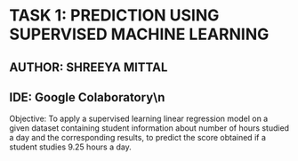# TASK 1: PREDICTION USING SUPERVISED MACHINE LEARNING
## AUTHOR: SHREEYA MITTAL
## IDE: Google Colaboratory\n
Objective: To apply a supervised learning linear regression model on a given dataset containing student information about number of hours studied a day and the corresponding results, to predict the score obtained if a student studies 9.25 hours a day.
